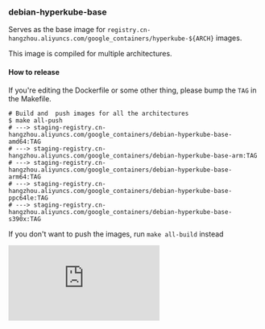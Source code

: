 ### debian-hyperkube-base

Serves as the base image for `registry.cn-hangzhou.aliyuncs.com/google_containers/hyperkube-${ARCH}`
images.

This image is compiled for multiple architectures.

#### How to release

If you're editing the Dockerfile or some other thing, please bump the `TAG` in the Makefile.

```console
# Build and  push images for all the architectures
$ make all-push
# ---> staging-registry.cn-hangzhou.aliyuncs.com/google_containers/debian-hyperkube-base-amd64:TAG
# ---> staging-registry.cn-hangzhou.aliyuncs.com/google_containers/debian-hyperkube-base-arm:TAG
# ---> staging-registry.cn-hangzhou.aliyuncs.com/google_containers/debian-hyperkube-base-arm64:TAG
# ---> staging-registry.cn-hangzhou.aliyuncs.com/google_containers/debian-hyperkube-base-ppc64le:TAG
# ---> staging-registry.cn-hangzhou.aliyuncs.com/google_containers/debian-hyperkube-base-s390x:TAG
```

If you don't want to push the images, run `make all-build` instead


[![Analytics](https://kubernetes-site.appspot.com/UA-36037335-10/GitHub/build/debian-hyperkube-base/README.md?pixel)]()
